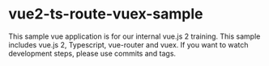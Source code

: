 # vue2-ts-route-vuex-sample
This sample vue application is for our internal vue.js 2 training. This sample includes vue.js 2, Typescript, vue-router and vuex. If you want to watch development steps, please use commits and tags. 
